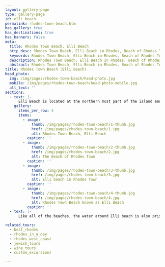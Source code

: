 ```yaml
---
layout: gallery-page
type: gallery-page
id: elli_beach
permalink: rhodes-town-beach.htm
has_gallery: true
has_destinations: true
has_banners: false
meta:
  title: Rhodes Town Beach, Elli Beach
  http_desc: Rhodes Town Beach, Elli Beach in Rhodes, Beach of Rhodes Town
  keywords: Rhodes Town Beach, Elli Beach in Rhodes, Beach of Rhodes Town
  description: Rhodes Town Beach, Elli Beach in Rhodes, Beach of Rhodes Town
  abstract: Rhodes Town Beach, Elli Beach in Rhodes, Beach of Rhodes Town
title: Rhodes Town Beach (Elli Beach)
head_photo:
  img: /img/pages/rhodes-town-beach/head-photo.jpg
  mobile: /img/pages/rhodes-town-beach/head-photo-mobile.jpg
  alt_text: ''
sections:
  - text: |-
      Elli Beach is located at the northern most part of the island and is considered to be the official beach of Rhodes town. Rather than sand, the 400 meters long beach is pebbly and it stretches from Mandraki harbor right to the aquarium.
    gallery:
      items_per_row: 4
      items:
        - image:
            thumb: /img/pages/rhodes-town-beach/1-thumb.jpg
            href: /img/pages/rhodes-town-beach/1.jpg
            alt: Rhodes Town Beach, Elli Beach
          caption: ''
        - image:
            thumb: /img/pages/rhodes-town-beach/2-thumb.jpg
            href: /img/pages/rhodes-town-beach/2.jpg
            alt: The Beach of Rhodes Town
          caption: ''
        - image:
            thumb: /img/pages/rhodes-town-beach/3-thumb.jpg
            href: /img/pages/rhodes-town-beach/3.jpg
            alt: Elli beach in Rhodes Town
          caption: ''
        - image:
            thumb: /img/pages/rhodes-town-beach/4-thumb.jpg
            href: /img/pages/rhodes-town-beach/4.jpg
            alt: Rhodes Town Beach known as Elli Beach
          caption: ''
  - text: |-
      Like all of the beaches, the water around Elli beach is also pristine but it usually remains calm rather than turbulent. Sunbathe on the sun beds or take part in water sports such as banana boat rides, parasailing or diving. However, since the beach is littered with pebbles, bringing small children is not a good idea.

related_tours:
  - best_rhodes
  - rhodes_in_a_day  
  - rhodes_west_coast
  - jewish_tours
  - wine_tours
  - custom_excursions

---
```

